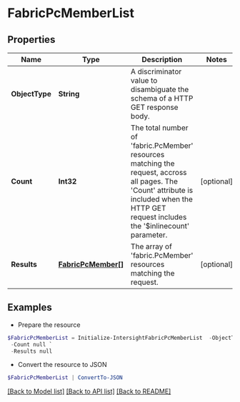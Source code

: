 # FabricPcMemberList
## Properties

Name | Type | Description | Notes
------------ | ------------- | ------------- | -------------
**ObjectType** | **String** | A discriminator value to disambiguate the schema of a HTTP GET response body. | 
**Count** | **Int32** | The total number of &#39;fabric.PcMember&#39; resources matching the request, accross all pages. The &#39;Count&#39; attribute is included when the HTTP GET request includes the &#39;$inlinecount&#39; parameter. | [optional] 
**Results** | [**FabricPcMember[]**](FabricPcMember.md) | The array of &#39;fabric.PcMember&#39; resources matching the request. | [optional] 

## Examples

- Prepare the resource
```powershell
$FabricPcMemberList = Initialize-IntersightFabricPcMemberList  -ObjectType null `
 -Count null `
 -Results null
```

- Convert the resource to JSON
```powershell
$FabricPcMemberList | ConvertTo-JSON
```

[[Back to Model list]](../README.md#documentation-for-models) [[Back to API list]](../README.md#documentation-for-api-endpoints) [[Back to README]](../README.md)

